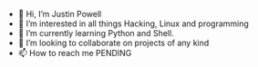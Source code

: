 - 👋 Hi, I’m Justin Powell
- 👀 I’m interested in all things Hacking, Linux and programming
- 🌱 I’m currently learning Python and Shell.
- 💞️ I’m looking to collaborate on projects of any kind
- 📫 How to reach me PENDING

<!---
somechemist/somechemist is a ✨ special ✨ repository because its `README.md` (this file) appears on your GitHub profile.
You can click the Preview link to take a look at your changes.
--->

